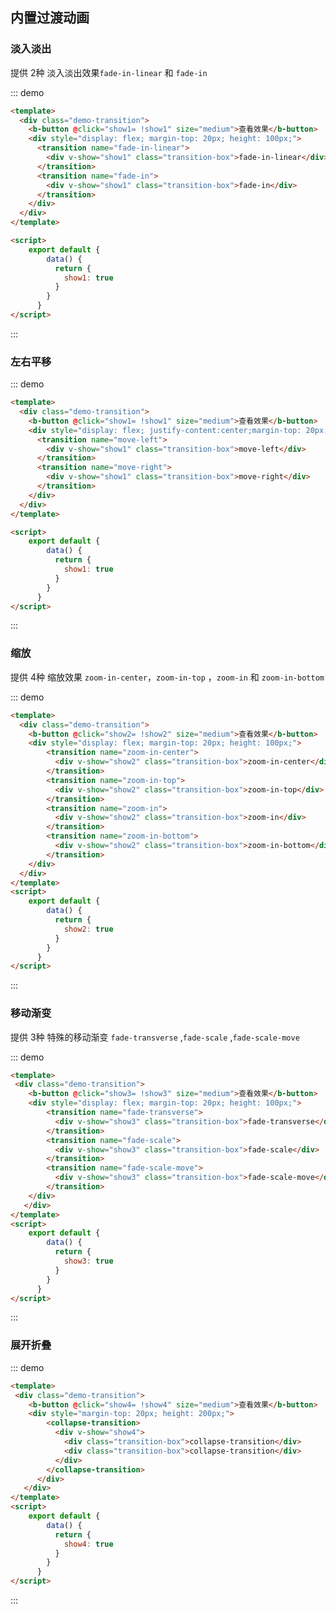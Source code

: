 ## 内置过渡动画

<template>
    <div class="global-anchor">
      <b-anchor :scroll-offset="100">
        <b-anchor-link href="#dan-ru-dan-chu" title="淡入淡出"></b-anchor-link>
        <b-anchor-link href="#suo-fang" title="缩放"></b-anchor-link>
        <b-anchor-link href="#yi-dong-jian-bian" title="移动渐变"></b-anchor-link>
        <b-anchor-link href="#zhan-kai-zhe-die" title="展开折叠"></b-anchor-link>
      </b-anchor>
    </div>
</template>

### 淡入淡出

提供 2种 淡入淡出效果`fade-in-linear` 和 `fade-in`

::: demo 
```html
<template>
  <div class="demo-transition">
    <b-button @click="show1= !show1" size="medium">查看效果</b-button>
    <div style="display: flex; margin-top: 20px; height: 100px;">
      <transition name="fade-in-linear">
        <div v-show="show1" class="transition-box">fade-in-linear</div>
      </transition>
      <transition name="fade-in">
        <div v-show="show1" class="transition-box">fade-in</div>
      </transition>
    </div>
  </div>
</template>

<script>
    export default {
        data() {
          return {
            show1: true
          }
        }
      }
</script>
```
:::


### 左右平移

::: demo 
```html
<template>
  <div class="demo-transition">
    <b-button @click="show1= !show1" size="medium">查看效果</b-button>
    <div style="display: flex; justify-content:center;margin-top: 20px; height: 100px;">
      <transition name="move-left">
        <div v-show="show1" class="transition-box">move-left</div>
      </transition>
      <transition name="move-right">
        <div v-show="show1" class="transition-box">move-right</div>
      </transition>
    </div>
  </div>
</template>

<script>
    export default {
        data() {
          return {
            show1: true
          }
        }
      }
</script>
```
:::

### 缩放

提供 4种 缩放效果 `zoom-in-center`，`zoom-in-top` ，`zoom-in` 和 `zoom-in-bottom`

::: demo
```html
<template>
  <div class="demo-transition">
    <b-button @click="show2= !show2" size="medium">查看效果</b-button>
    <div style="display: flex; margin-top: 20px; height: 100px;">
        <transition name="zoom-in-center">
          <div v-show="show2" class="transition-box">zoom-in-center</div>
        </transition>
        <transition name="zoom-in-top">
          <div v-show="show2" class="transition-box">zoom-in-top</div>
        </transition>
        <transition name="zoom-in">
          <div v-show="show2" class="transition-box">zoom-in</div>
        </transition>
        <transition name="zoom-in-bottom">
          <div v-show="show2" class="transition-box">zoom-in-bottom</div>
        </transition>
    </div>
  </div>
</template>
<script>
    export default {
        data() {
          return {
            show2: true
          }
        }
      }
</script>
```
:::

### 移动渐变

提供 3种 特殊的移动渐变 `fade-transverse` ,`fade-scale` ,`fade-scale-move`

::: demo 
```html
<template>
 <div class="demo-transition">
    <b-button @click="show3= !show3" size="medium">查看效果</b-button>
    <div style="display: flex; margin-top: 20px; height: 100px;">
        <transition name="fade-transverse">
          <div v-show="show3" class="transition-box">fade-transverse</div>
        </transition>
        <transition name="fade-scale">
          <div v-show="show3" class="transition-box">fade-scale</div>
        </transition>
        <transition name="fade-scale-move">
          <div v-show="show3" class="transition-box">fade-scale-move</div>
        </transition>
    </div>
   </div>
</template>
<script>
    export default {
        data() {
          return {
            show3: true
          }
        }
      }
</script>
```
:::

### 展开折叠

::: demo
```html
<template>
 <div class="demo-transition">
    <b-button @click="show4= !show4" size="medium">查看效果</b-button>
    <div style="margin-top: 20px; height: 200px;">
        <collapse-transition>
          <div v-show="show4">
            <div class="transition-box">collapse-transition</div>
            <div class="transition-box">collapse-transition</div>
          </div>
        </collapse-transition>
      </div>
   </div>
</template>
<script>
    export default {
        data() {
          return {
            show4: true
          }
        }
      }
</script>
```
:::

